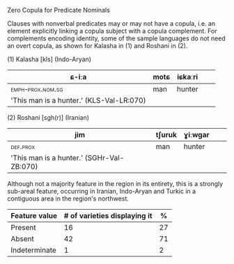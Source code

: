 Zero Copula for Predicate Nominals

Clauses with nonverbal predicates may or may not have a copula, i.e. an
element explicitly linking a copula subject with a copula complement.
For complements encoding identity, some of the sample languages do not
need an overt copula, as shown for Kalasha in ‎(1) and Roshani in ‎(2).

(1) Kalasha \[kls\] (Indo-Aryan)

| ɕ-iːa                                           | motɕ | iɕkaːri |     |     |
|-------------------------------------------------|------|---------|-----|-----|
| <span class="smallcaps">emph-prox.nom.sg</span> | man  | hunter  |     |     |
| 'This man is a hunter.' (KLS-Val-LR:070)        |      |         |     |     |

(2) Roshani \[sgh(r)\] (Iranian)

| jim                                       | tʃuruk | ɣiːwgar |     |     |
|-------------------------------------------|--------|---------|-----|-----|
| <span class="smallcaps">def.prox</span>   | man    | hunter  |     |     |
| 'This man is a hunter.' (SGHr-Val-ZB:070) |        |         |     |     |

Although not a majority feature in the region in its entirety, this is a
strongly sub-areal feature, occurring in Iranian, Indo-Aryan and Turkic
in a contiguous area in the region's northwest.

| Feature value | \# of varieties displaying it | \%  |
|---------------|-------------------------------|-----|
| Present       | 16                            | 27  |
| Absent        | 42                            | 71  |
| Indeterminate | 1                             | 2   |
